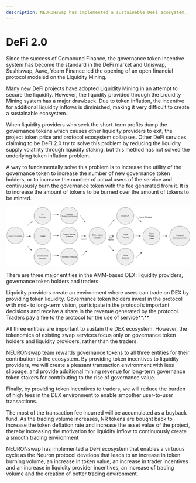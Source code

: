 ```yaml
---
description: NEURONswap has implemented a sustainable DeFi ecosystem.
---
```


# DeFi 2.0

Since the success of Compound Finance, the governance token incentive system has become the standard in the DeFi market and Uniswap, Sushiswap, Aave, Yearn Finance led the opening of an open financial protocol modeled on the Liquidity Mining.

Many new DeFi projects have adopted Liquidity Mining in an attempt to secure the liquidity. However, the liquidity provided through the Liquidity Mining system has a major drawback. Due to token inflation, the incentive for additional liquidity inflows is diminished, making it very difficult to create a sustainable ecosystem.

When liquidity providers who seek the short-term profits dump the governance tokens which causes other liquidity providers to exit, the project token price and protocol ecosystem collapses. Other DeFi services claiming to be DeFi 2.0 try to solve this problem by reducing the liquidity supply volatility through liquidity staking, but this method has not solved the underlying token inflation problem.

A way to fundamentally solve this problem is to increase the utility of the governance token to increase the number of new governance token holders, or to increase the number of actual users of the service and continuously burn the governance token with the fee generated from it. It is to increase the amount of tokens to be burned over the amount of tokens to be minted.

![](<../.gitbook/assets/image (30).png>)

There are three major entities in the AMM-based DEX:  liquidity providers, governance token holders and traders.&#x20;

Liquidity providers create an environment where users can trade on DEX by providing token liquidity. Governance token holders invest in the protocol with mid- to long-term vision, participate in the protocol’s important decisions and receive a share in the revenue generated by the protocol. Traders pay a fee to the protocol for the use of service**.**

All three entities are important to sustain the DEX ecosystem. However, the tokenomics of existing swap services focus only on governance token holders and liquidity providers, rather than the traders.

NEURONswap team rewards governance tokens to all three entities for their contribution to the ecosystem. By providing token incentives to liquidity providers, we will create a pleasant transaction environment with less slippage, and provide additional mining revenue for long-term governance token stakers for contributing to the rise of governance value.

Finally, by providing token incentives to traders, we will reduce the burden of high fees in the DEX environment to enable smoother user-to-user transactions.

The most of the transaction fee incurred will be accumulated as a buyback fund. As the trading volume increases, NR tokens are bought back to increase the token deflation rate and increase the asset value of the project, thereby increasing the motivation for liquidity inflow to continuously create a smooth trading environment

NEURONswap has implemented a DeFi ecosystem that enables a virtuous cycle as the Neuron protocol develops that leads to an increase in token burning volume, an increase in token value, an increase in trader incentives and an increase in liquidity provider incentives, an increase of trading volume and the creation of better trading environment.
